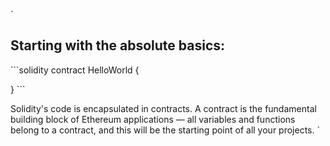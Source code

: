 `

## Starting with the absolute basics:

\`\`\`solidity
contract HelloWorld {

}
\`\`\`

Solidity's code is encapsulated in contracts. A contract is the fundamental building block of Ethereum applications — all variables and functions belong to a contract, and this will be the starting point of all your projects.
`
